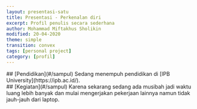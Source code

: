 ```yaml
---
layout: presentasi-satu
title: Presentasi - Perkenalan diri
excerpt: Profil penulis secara sederhana
author: Mohammad Miftakhus Sholikin
modified: 20-04-2020
theme: simple
transition: convex
tags: [personal project]
category: [profil]
---
```




<section 
  data-markdown
  id = sampul>
  <script>
	# [Mohammad Miftakhus Sholikin]({{ site.github.url }}/profil/riwayat-hidup-penulis/)
  </script>
</section>


<section
  data-markdown>
  ## [Pendidikan](#/sampul)
  Sedang menempuh pendidikan di [IPB University](https://ipb.ac.id/).
</section>


<section
  data-markdown>
  ## [Kegiatan](#/sampul)
  Karena sekarang sedang ada musibah jadi waktu luang lebih banyak dan mulai mengerjakan pekerjaan lainnya namun tidak jauh-jauh dari laptop.
</section>


<section 
  data-markdown>
  <script>
  Presentasi ini dibuat menggunakan [Reveal.js Demo Website](https://lab.hakim.se/reveal-js/#/)
  <small><br/>Kembali ke <a href="#/sampul">sampul</a> atau <a href="{{ site.github.url }}/laman/profil">profil</a></small>
  </script>
</section>
